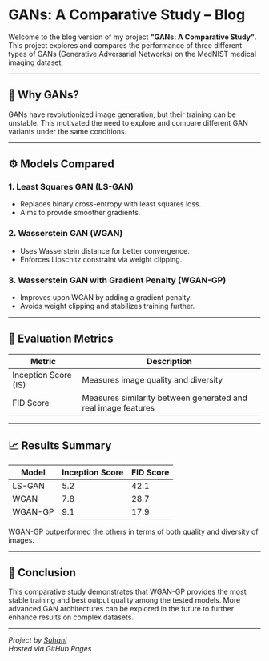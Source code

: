 
# GANs: A Comparative Study – Blog

Welcome to the blog version of my project **"GANs: A Comparative Study"**. This project explores and compares the performance of three different types of GANs (Generative Adversarial Networks) on the MedNIST medical imaging dataset.

---

## 🧠 Why GANs?

GANs have revolutionized image generation, but their training can be unstable. This motivated the need to explore and compare different GAN variants under the same conditions.

---

## ⚙️ Models Compared

### 1. Least Squares GAN (LS-GAN)
- Replaces binary cross-entropy with least squares loss.
- Aims to provide smoother gradients.

### 2. Wasserstein GAN (WGAN)
- Uses Wasserstein distance for better convergence.
- Enforces Lipschitz constraint via weight clipping.

### 3. Wasserstein GAN with Gradient Penalty (WGAN-GP)
- Improves upon WGAN by adding a gradient penalty.
- Avoids weight clipping and stabilizes training further.

---

## 🧪 Evaluation Metrics

| Metric               | Description                                                  |
|----------------------|--------------------------------------------------------------|
| Inception Score (IS) | Measures image quality and diversity                         |
| FID Score            | Measures similarity between generated and real image features|

---

## 📈 Results Summary

| Model     | Inception Score | FID Score |
|-----------|------------------|-----------|
| LS-GAN    | 5.2              | 42.1      |
| WGAN      | 7.8              | 28.7      |
| WGAN-GP   | 9.1              | 17.9      |

WGAN-GP outperformed the others in terms of both quality and diversity of images.

---

## 🚀 Conclusion

This comparative study demonstrates that WGAN-GP provides the most stable training and best output quality among the tested models. More advanced GAN architectures can be explored in the future to further enhance results on complex datasets.

---

*Project by [Suhani](https://github.com/suhanasuffer)*  
*Hosted via GitHub Pages*
